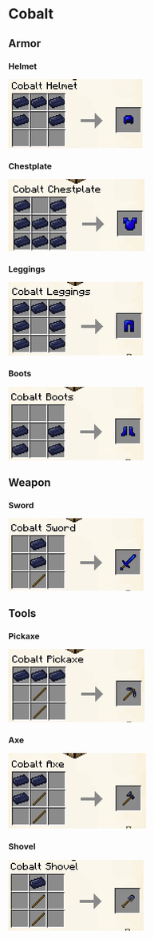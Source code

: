 # Cobalt



## Armor

### Helmet

![](<../../.gitbook/assets/image (93) (1) (1).png>)

### Chestplate

![](<../../.gitbook/assets/image (65).png>)

### Leggings

![](<../../.gitbook/assets/image (141) (1).png>)

### Boots

![](<../../.gitbook/assets/image (94) (1).png>)

## Weapon

### Sword

![](<../../.gitbook/assets/image (11).png>)

## Tools

### Pickaxe

![](<../../.gitbook/assets/image (89) (1) (1) (1).png>)

### Axe

![](<../../.gitbook/assets/image (104) (1).png>)

### Shovel

![](<../../.gitbook/assets/image (45) (1).png>)
